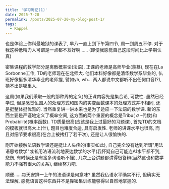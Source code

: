 ```yaml
---
title: '学习周记(1)'
date: 2025-7-20
permalink: /posts/2025-07-20-my-blog-post-1/
tags:
  - Rappel
---
```


也是体验上你科最地狱的课表了, 早八一直上到下午第四节, 周一到周五不停. 对于我这种低精力人可谓是一点都不友好啊...... (即便我感觉自己这段时间比上学期认真)

密集课程的数学部分是离散概率论(法语). 正课的老师是高师毕业(羡慕), 现在在La Sorbonne工作, TD的老师现在在北师大. 他们本科好像都是清华数学系毕业的, 仏班好像挺多清华毕业的老师捏, 譬如yh, wh... 两人都说中文都听不出任何口音(?), 猜不出是哪里人.

这周(如果我们采取一般的那种周的定义)的正课内容先是集合论, 可数性. 虽然已经学过, 但是感觉仏国人的处理方式和国内的实变函数课本的处理方式并不相同, 还是挺整体挺优雅的. 当然重复讲一讲本来也是为了适应一下法语的数学课. 新的东西主要是严谨地定义了概率空间, 这方面的两个重要的概念是Tribu( $\sigma$ -代数)和Probabilité(概率函数). TD质量很高(应该是我上过最好的习题课), 首先TD的文档的模板就很高大上(什), 题目也难度合适, 具有启发性. 老师的讲课水平也很高, 而且对细节要求很高(在台上被拷打了若干次), 还是让人很愉快的. 

刚开始接触法语数学课还是挺让人头疼的(事实如此), 自己完全没有达到所谓"用法语思考数学"或者用法语流利地表达数学的水平(我怀疑自己可能连A1水平都不到, 悲伤, 有时候还是有蛮多词语听不懂), 几次上台讲题都讲得很答辩(当然这也和数学能力不强有很大的关系), 继续努力吧.

顺便......每天安排一上午的法语课是何意味? 虽然我仏语水平确实不行, 但确实无法理解, 感觉语言这种东西并不是靠密集训练能够得以自然地掌握的.
